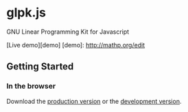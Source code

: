 # glpk.js

GNU Linear Programming Kit for Javascript

[Live demo][demo]
[demo]: http://mathp.org/edit

## Getting Started

### In the browser
Download the [production version][min] or the [development version][max].

[min]: https://raw.github.com/hgourvest/glpk.js/master/dist/glpk.min.js
[max]: https://raw.github.com/hgourvest/glpk.js/master/dist/glpk.js